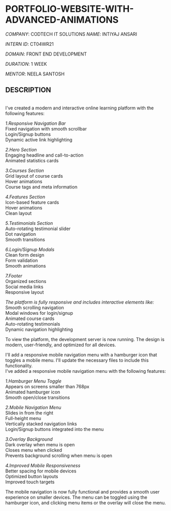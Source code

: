 # PORTFOLIO-WEBSITE-WITH-ADVANCED-ANIMATIONS

*COMPANY*: CODTECH IT SOLUTIONS
*NAME*: INTIYAJ ANSARI 

*INTERN ID*: CT04WR21

*DOMAIN*: FRONT END DEVELOPMENT

*DURATION*: 1 WEEK

*MENTOR*: NEELA SANTOSH

## DESCRIPTION
<br>
I've created a modern and interactive online learning platform with the following features:

*1.Responsive Navigation Bar*
<br>
    Fixed navigation with smooth scrollbar
    <br>
    Login/Signup buttons
    <br>
    Dynamic active link highlighting
    <br>

*2.Hero Section*
<br>
    Engaging headline and call-to-action
    <br>
    Animated statistics cards
    <br>

*3.Courses Section*
<br>
    Grid layout of course cards
    <br>
    Hover animations
    <br>
    Course tags and meta information
    <br>
    
*4.Features Section*
<br>
    Icon-based feature cards
    <br>
    Hover animations
    <br>
    Clean layout
    <br>
    
*5.Testimonials Section*
<br>
    Auto-rotating testimonial slider
    <br>
    Dot navigation
    <br>
    Smooth transitions
    <br>

*6.Login/Signup Modals*
<br>
    Clean form design
    <br>
    Form validation
    <br>
    Smooth animations
    <br>
    
*7.Footer*
<br>
    Organized sections
    <br>
    Social media links
    <br>
    Responsive layout
    <br>

*The platform is fully responsive and includes interactive elements like:*
    Smooth scrolling navigation
    <br>
    Modal windows for login/signup
    <br>
    Animated course cards
    <br>
    Auto-rotating testimonials
    <br>
    Dynamic navigation highlighting
    <br>

To view the platform, the development server is now running. The design is modern, user-friendly, and optimized for all devices.
<br>

I'll add a responsive mobile navigation menu with a hamburger icon that toggles a mobile menu. I'll update the necessary files to include this functionality.
<br>
I've added a responsive mobile navigation menu with the following features:
<br>

*1.Hamburger Menu Toggle*
<br>
    Appears on screens smaller than 768px
    <br>
    Animated hamburger icon
    <br>
    Smooth open/close transitions
    <br>
    
*2.Mobile Navigation Menu*
<br>
    Slides in from the right
    <br>
    Full-height menu
    <br>
    Vertically stacked navigation links
    <br>
    Login/Signup buttons integrated into the menu
    <br>
    
*3.Overlay Background*
<br>
    Dark overlay when menu is open
    <br>
    Closes menu when clicked
    <br>
    Prevents background scrolling when menu is open
    <br>
    
*4.Improved Mobile Responsiveness*
<br>
    Better spacing for mobile devices
    <br>
    Optimized button layouts
    <br>
    Improved touch targets
    <br>

The mobile navigation is now fully functional and provides a smooth user experience on smaller devices. The menu can be toggled using the hamburger icon, and clicking menu items or the overlay will close the menu.
